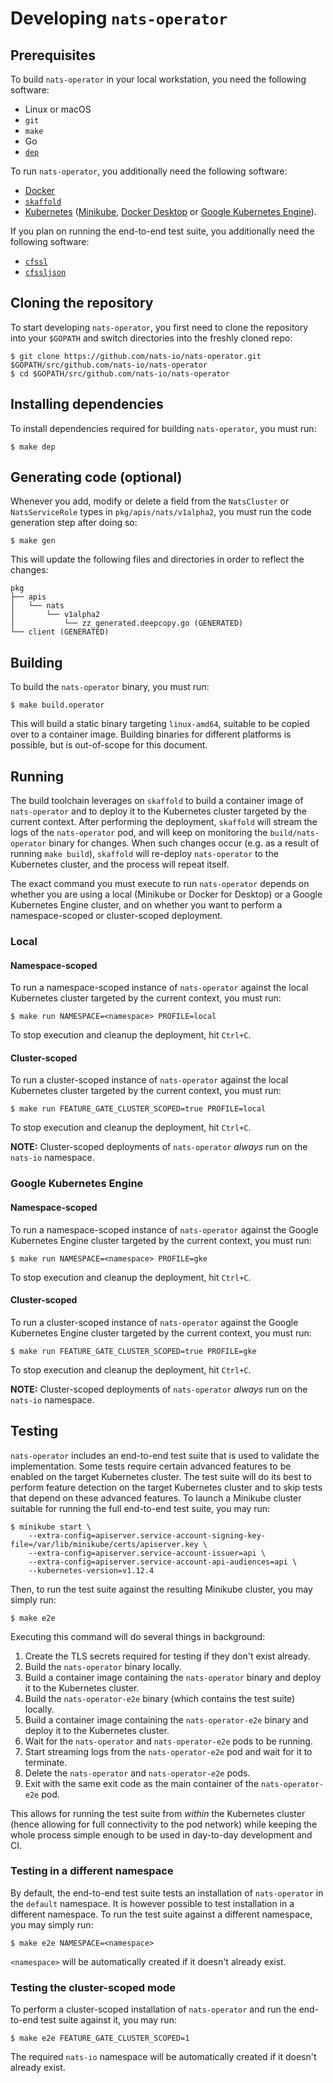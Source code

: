 # Developing `nats-operator`

## Prerequisites

To build `nats-operator` in your local workstation, you need the following software:

* Linux or macOS
* `git`
* `make`
* Go
* [`dep`](https://github.com/golang/dep)

To run `nats-operator`, you additionally need the following software:

* [Docker](https://www.docker.com/)
* [`skaffold`](https://github.com/GoogleContainerTools/skaffold)
* [Kubernetes](https://kubernetes.io/) ([Minikube](https://github.com/kubernetes/minikube), [Docker Desktop](https://www.docker.com/products/docker-desktop) or [Google Kubernetes Engine](https://cloud.google.com/kubernetes-engine/)).

If you plan on running the end-to-end test suite, you additionally need the following software:

* [`cfssl`](https://github.com/cloudflare/cfssl)
* [`cfssljson`](https://github.com/cloudflare/cfssl)

## Cloning the repository

To start developing `nats-operator`, you first need to clone the repository into your `$GOPATH` and switch directories into the freshly cloned repo:

```console
$ git clone https://github.com/nats-io/nats-operator.git $GOPATH/src/github.com/nats-io/nats-operator
$ cd $GOPATH/src/github.com/nats-io/nats-operator
```

## Installing dependencies

To install dependencies required for building `nats-operator`, you must run:

```console
$ make dep
```

## Generating code (optional)

Whenever you add, modify or delete a field from the `NatsCluster` or `NatsServiceRole` types in  `pkg/apis/nats/v1alpha2`, you must run the code generation step after doing so:

```console
$ make gen
```

This will update the following files and directories in order to reflect the changes:

```text
pkg
├── apis
│   └── nats
│       └── v1alpha2
│           └── zz_generated.deepcopy.go (GENERATED)
└── client (GENERATED)
```

## Building

To build the `nats-operator` binary, you must run:

```console
$ make build.operator
```

This will build a static binary targeting `linux-amd64`, suitable to be copied over to a container image.
Building binaries for different platforms is possible, but is out-of-scope for this document.

## Running

The build toolchain leverages on `skaffold` to build a container image of `nats-operator` and to deploy it to the Kubernetes cluster targeted by the current context.
After performing the deployment, `skaffold` will stream the logs of the `nats-operator` pod, and will keep on monitoring the `build/nats-operator` binary for changes.
When such changes occur (e.g. as a result of running `make build`), `skaffold` will re-deploy `nats-operator` to the Kubernetes cluster, and the process will repeat itself.

The exact command you must execute to run `nats-operator` depends on whether you are using a local (Minikube or Docker for Desktop) or a Google Kubernetes Engine cluster, and on whether you want to perform a namespace-scoped or cluster-scoped deployment.

### Local

#### Namespace-scoped

To run a namespace-scoped instance of `nats-operator` against the local Kubernetes cluster targeted by the current context, you must run:

```console
$ make run NAMESPACE=<namespace> PROFILE=local
```

To stop execution and cleanup the deployment, hit `Ctrl+C`.

#### Cluster-scoped

To run a cluster-scoped instance of `nats-operator` against the local Kubernetes cluster targeted by the current context, you must run:

```console
$ make run FEATURE_GATE_CLUSTER_SCOPED=true PROFILE=local
```

To stop execution and cleanup the deployment, hit `Ctrl+C`.

**NOTE:** Cluster-scoped deployments of `nats-operator` _always_ run on the `nats-io` namespace.

### Google Kubernetes Engine

#### Namespace-scoped

To run a namespace-scoped instance of `nats-operator` against the Google Kubernetes Engine cluster targeted by the current context, you must run:

```console
$ make run NAMESPACE=<namespace> PROFILE=gke
```

To stop execution and cleanup the deployment, hit `Ctrl+C`.

#### Cluster-scoped

To run a cluster-scoped instance of `nats-operator` against the Google Kubernetes Engine cluster targeted by the current context, you must run:

```console
$ make run FEATURE_GATE_CLUSTER_SCOPED=true PROFILE=gke
```

To stop execution and cleanup the deployment, hit `Ctrl+C`.

**NOTE:** Cluster-scoped deployments of `nats-operator` _always_ run on the `nats-io` namespace.

## Testing

`nats-operator` includes an end-to-end test suite that is used to validate the implementation.
Some tests require certain advanced features to be enabled on the target Kubernetes cluster.
The test suite will do its best to perform feature detection on the target Kubernetes cluster and to skip tests that depend on these advanced features.
To launch a Minikube cluster suitable for running the full end-to-end test suite, you may run:

```console
$ minikube start \
    --extra-config=apiserver.service-account-signing-key-file=/var/lib/minikube/certs/apiserver.key \
    --extra-config=apiserver.service-account-issuer=api \
    --extra-config=apiserver.service-account-api-audiences=api \
    --kubernetes-version=v1.12.4
```

Then, to run the test suite against the resulting Minikube cluster, you may simply run:

```console
$ make e2e
```

Executing this command will do several things in background:

1. Create the TLS secrets required for testing if they don't exist already.
1. Build the `nats-operator` binary locally.
1. Build a container image containing the `nats-operator` binary and deploy it to the Kubernetes cluster.
1. Build the `nats-operator-e2e` binary (which contains the test suite) locally.
1. Build a container image containing the `nats-operator-e2e` binary and deploy it to the Kubernetes cluster.
1. Wait for the `nats-operator` and `nats-operator-e2e` pods to be running.
1. Start streaming logs from the `nats-operator-e2e` pod and wait for it to terminate.
1. Delete the `nats-operator` and `nats-operator-e2e` pods.
1. Exit with the same exit code as the main container of the `nats-operator-e2e` pod.

This allows for running the test suite from _within_ the Kubernetes cluster (hence allowing for full connectivity to the pod network) while keeping the whole process simple enough to be used in day-to-day development and CI.

### Testing in a different namespace

By default, the end-to-end test suite tests an installation of `nats-operator` in the `default` namespace.
It is however possible to test installation in a different namespace.
To run the test suite against a different namespace, you may simply run:

```console
$ make e2e NAMESPACE=<namespace>
```

`<namespace>` will be automatically created if it doesn't already exist.

### Testing the cluster-scoped mode

To perform a cluster-scoped installation of `nats-operator` and run the end-to-end test suite against it, you may run:

```console
$ make e2e FEATURE_GATE_CLUSTER_SCOPED=1
```

The required `nats-io` namespace will be automatically created if it doesn't already exist. 
